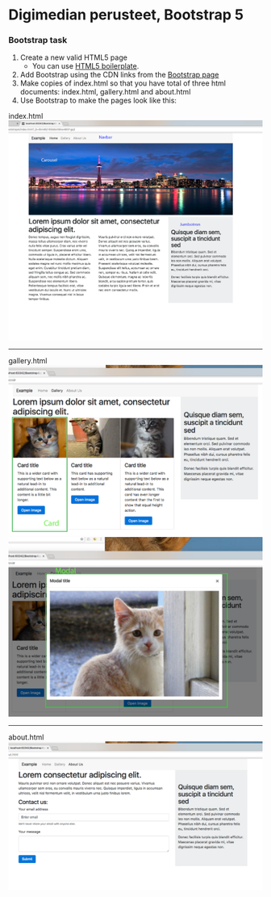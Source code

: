 # Digimedian perusteet, Bootstrap 5


### Bootstrap task

1. Create a new valid HTML5 page
    - You can use [HTML5 boilerplate](https://html5boilerplate.com).
2. Add Bootstrap using the CDN links from the [Bootstrap page](https://getbootstrap.com/)
3. Make copies of index.html so that you have total of three html documents: index.html, gallery.html and about.html
4. Use Bootstrap to make the pages look like this:

index.html
    ![Index screenshot](https://raw.githubusercontent.com/ilkkamtk/mpjkk/master/Week1/images/index.png)
___

gallery.html
![Index screenshot](https://raw.githubusercontent.com/ilkkamtk/mpjkk/master/Week1/images/gallery1.png)
![Index screenshot](https://raw.githubusercontent.com/ilkkamtk/mpjkk/master/Week1/images/gallery2.png)
___

about.html
![Index screenshot](https://raw.githubusercontent.com/ilkkamtk/mpjkk/master/Week1/images/about.png)
